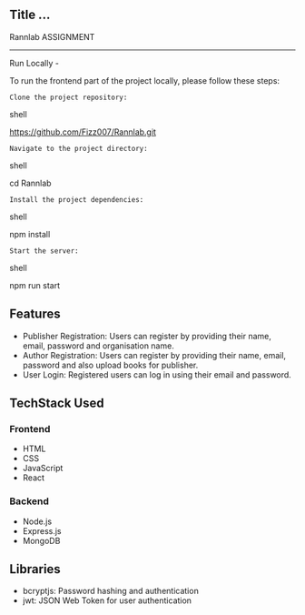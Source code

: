 ## Title ...

Rannlab ASSIGNMENT

---


Run Locally - 

To run the frontend part of the project locally, please follow these steps:

    Clone the project repository:

shell

https://github.com/Fizz007/Rannlab.git

    Navigate to the project directory:

shell

cd Rannlab

    Install the project dependencies:

shell

npm install

    Start the server:

shell

npm run start

## Features

- Publisher Registration: Users can register by providing their name, email, password and organisation name.
- Author Registration: Users can register by providing their name, email, password and also upload books for publisher.
- User Login: Registered users can log in using their email and password.


## TechStack Used

### Frontend

- HTML
- CSS
- JavaScript
- React

### Backend

- Node.js
- Express.js
- MongoDB

## Libraries

- bcryptjs: Password hashing and authentication
- jwt: JSON Web Token for user authentication

